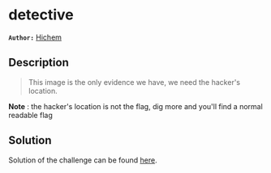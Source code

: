 # detective

**`Author:`** [Hichem](https://github.com/hicham-yagoubi)

## Description

> This image is the only evidence we have, we need the hacker's location.

**Note** : the hacker's location is not the flag, dig more and you'll find a normal readable flag

## Solution

Solution of the challenge can be found [here](solution/).
